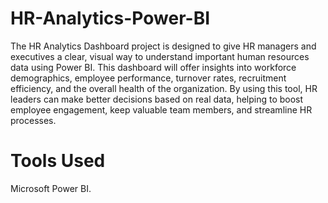 # HR-Analytics-Power-BI


The HR Analytics Dashboard project is designed to give HR managers and executives a clear, visual way to understand important human resources data using Power BI. This dashboard will offer insights into workforce demographics, employee performance, turnover rates, recruitment efficiency, and the overall health of the organization. By using this tool, HR leaders can make better decisions based on real data, helping to boost employee engagement, keep valuable team members, and streamline HR processes.

# Tools Used
Microsoft Power BI.
